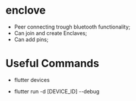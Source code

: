 # enclove

- Peer connecting trough bluetooth functionality;
- Can join and create Enclaves;
- Can add pins;

# Useful Commands
- flutter devices

- flutter run -d [DEVICE_ID] --debug